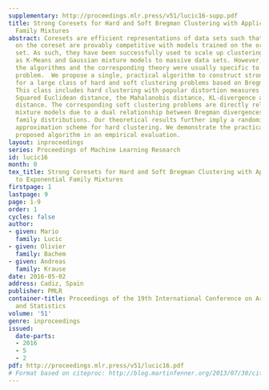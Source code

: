```yaml
---
supplementary: http://proceedings.mlr.press/v51/lucic16-supp.pdf
title: Strong Coresets for Hard and Soft Bregman Clustering with Applications to Exponential
  Family Mixtures
abstract: Coresets are efficient representations of data sets such that models trained
  on the coreset are provably competitive with models trained on the original data
  set. As such, they have been successfully used to scale up clustering models such
  as K-Means and Gaussian mixture models to massive data sets. However, until now,
  the algorithms and the corresponding theory were usually specific to each clustering
  problem.  We propose a single, practical algorithm to construct strong coresets
  for a large class of hard and soft clustering problems based on Bregman divergences.
  This class includes hard clustering with popular distortion measures such as the
  Squared Euclidean distance, the Mahalanobis distance, KL-divergence and Itakura-Saito
  distance. The corresponding soft clustering problems are directly related to popular
  mixture models due to a dual relationship between Bregman divergences and Exponential
  family distributions. Our theoretical results further imply a randomized polynomial-time
  approximation scheme for hard clustering. We demonstrate the practicality of the
  proposed algorithm in an empirical evaluation.
layout: inproceedings
series: Proceedings of Machine Learning Research
id: lucic16
month: 0
tex_title: Strong Coresets for Hard and Soft Bregman Clustering with Applications
  to Exponential Family Mixtures
firstpage: 1
lastpage: 9
page: 1-9
order: 1
cycles: false
author:
- given: Mario
  family: Lucic
- given: Olivier
  family: Bachem
- given: Andreas
  family: Krause
date: 2016-05-02
address: Cadiz, Spain
publisher: PMLR
container-title: Proceedings of the 19th International Conference on Artificial Intelligence
  and Statistics
volume: '51'
genre: inproceedings
issued:
  date-parts:
  - 2016
  - 5
  - 2
pdf: http://proceedings.mlr.press/v51/lucic16.pdf
# Format based on citeproc: http://blog.martinfenner.org/2013/07/30/citeproc-yaml-for-bibliographies/
---
```

